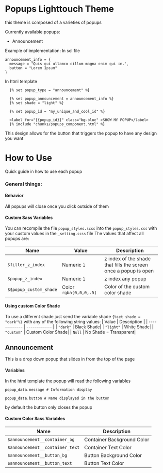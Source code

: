 # Popups Lighttouch Theme
this theme is composed of a varieties of popups 

Currently available popups:
- Announcement 

Example of implementation:
In scl file
```
announcement_info = {
  message = "Quis qui ullamco cillum magna enim qui in.",
  button = "Lorem Ipsum"
}
```
In html template
```
  {% set popup_type = "announcement" %}

  {% set popup_announcement = announcement_info %}
  {% set shade = "light" %}

  {% set popup_id = "my_unique_and_cool_id" %}

  <label for="{{popup_id}}" class="bg-blue" >SHOW MY POPUP</label>
  {% include "chunks/popups_component.html" %}

```
This design allows for the button that triggers the popup to have any design you want

# How to Use

Quick guide in how to use each popup

### General things:

#### Behavior 
All popups will close once you click outside of them 

#### Custom Sass Variables 
You can recompile the file ```popup_styles.scss``` into the ```popup_styles.css``` with your custom values in the ```_setting.scss``` file
The values that affect all popups are: 

| Name  | Value | Description |
| ------------- | ------------- | ------------- |
| ```$filler_z_index``` | Numeric ```1``` | z index of the shade that fills the screen once a popup is open |
| ```$popup_z_index```  | Numeric ```1```| z index any popup  |
| ```$$popup_custom_shade```  | Color ```rgba(0,0,0,.5)```| Color of the custom color shade  |

#### Using custom Color Shade 
To use a different shade just send the variable shade ```{%set shade = "dark"%}``` with any of the following string values:
| Value | Description |
| ------------- | ------------- |
| ```"dark"``` | Black Shade|
| ```"light"``` | White Shade|
| ```"custom"``` | Custom Color Shade|
| ```Null``` | No Shade = Transparent|
## Announcement
This is a drop down popup that slides in from the top of the page

#### Variables
In the html template the popup will read the following variables

```
popup_data.message # Information display 

popup_data.button # Name displayed in the button
```
by default the button only closes the popup
#### Custom Color Sass Variables 
| Name  | Description |
| ------------- | ------------- |
| ```$announcement__container_bg``` | Container Background Color |
| ```$announcement__container_text``` | Container Text Color |
| ```$announcement__button_bg``` | Button Background Color |
| ```$announcement__button_text``` | Button Text Color |